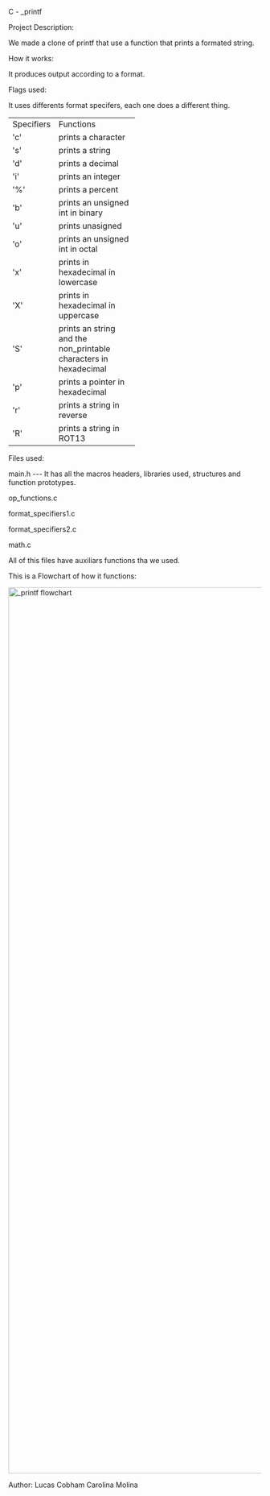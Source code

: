 C -  _printf

Project Description:

We made a clone of printf that use a function that prints a formated string.

How it works:

It produces output according to a format. 

Flags used:

It uses differents format specifers, each one does a different thing.

<table style="width:50%">
  <tr>
    <td>Specifiers</td>
    <td>Functions</td>
  </tr>
  <tr>
    <td>'c'</td>
    <td>prints a character</td>
  </tr>
   <tr>
    <td>'s'</td>
    <td>prints a string</td>
  </tr>
   <tr>
    <td>'d'</td>
    <td>prints a decimal</td>
  </tr>
   <tr>
    <td>'i'</td>
    <td>prints an integer</td>
  </tr>
   <tr>
    <td>'%'</td>
    <td>prints a percent</td>
  </tr>
     <tr>
    <td>'b'</td>
    <td>prints an unsigned int in binary</td>
  </tr>
     <tr>
    <td>'u'</td>
    <td>prints unasigned</td>
       <tr>
    <td>'o'</td>
    <td>prints an unsigned int in octal</td>
       <tr>
    <td>'x'</td>
    <td>prints in hexadecimal in lowercase </td>
    <tr>
    <td>'X'</td>
    <td>prints in hexadecimal in uppercase </td>
    <tr>
    <td>'S'</td>
    <td>prints an string and the non_printable characters in hexadecimal</td>
    <tr>
    <td>'p'</td>
    <td>prints a pointer in hexadecimal</td>
    <tr>
    <td>'r'</td>
    <td>prints a string in reverse</td>
    <tr>
    <td>'R'</td>
    <td>prints a string in ROT13</td>
  </tr>
</table>
Files used:

main.h --- It has all the macros headers, libraries used, structures and function prototypes.

op_functions.c

format_specifiers1.c

format_specifiers2.c

math.c 

All of this files have auxiliars functions tha we used.

This is a Flowchart of how it functions:

<img width="1760" alt="_printf flowchart" src="https://user-images.githubusercontent.com/113699740/201451519-9bcfb12e-baf2-4677-801a-f96f7a2fa75c.png">


Author:
Lucas Cobham
Carolina Molina
